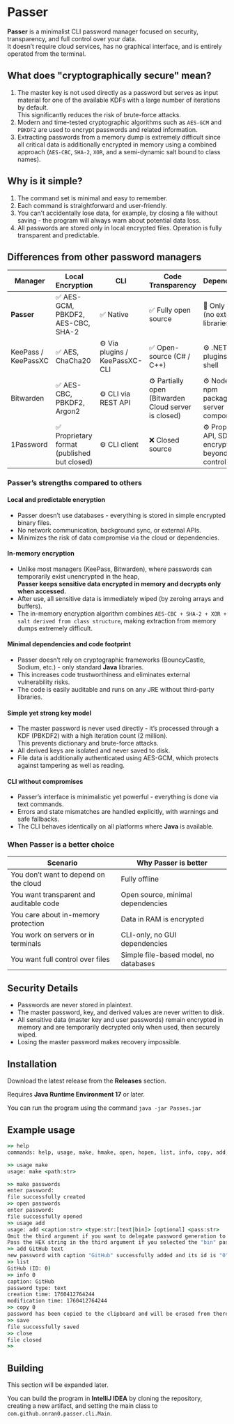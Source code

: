 # Passer

**Passer** is a minimalist CLI password manager focused on security, transparency, and full control over your data.  
It doesn’t require cloud services, has no graphical interface, and is entirely operated from the terminal.

## What does "cryptographically secure" mean?

1. The master key is not used directly as a password but serves as input material for one of the available KDFs with a large number of iterations by default.  
   This significantly reduces the risk of brute-force attacks.
2. Modern and time-tested cryptographic algorithms such as `AES-GCM` and `PBKDF2` are used to encrypt passwords and related information.
3. Extracting passwords from a memory dump is extremely difficult since all critical data is additionally encrypted in memory using a combined approach (`AES-CBC`, `SHA-2`, `XOR`, and a semi-dynamic salt bound to class names).

## Why is it simple?

1. The command set is minimal and easy to remember.  
2. Each command is straightforward and user-friendly.  
3. You can’t accidentally lose data, for example, by closing a file without saving - the program will always warn about potential data loss.  
4. All passwords are stored only in local encrypted files. Operation is fully transparent and predictable.

## Differences from other password managers

| Manager | Local Encryption | CLI | Code Transparency | Dependencies |
|----------|------------------|-----|------------------|--------------|
| **Passer** | ✅ AES-GCM, PBKDF2, AES-CBC, SHA-2 | ✅ Native | ✅ Fully open source | 🔹 Only **JRE** (no external libraries) |
| KeePass / KeePassXC | ✅ AES, ChaCha20 | ⚙️ Via plugins / KeePassXC-CLI | ✅ Open-source (C# / C++) | ⚙️ .NET / Qt, plugins, GUI shell |
| Bitwarden | ✅ AES-CBC, PBKDF2, Argon2 | ⚙️ CLI via REST API | ⚙️ Partially open (Bitwarden Cloud server is closed) | ⚙️ Node.js, npm packages, API, server component |
| 1Password | ✅ Proprietary format (published but closed) | ⚙️ CLI client | ❌ Closed source | ⚙️ Proprietary API, SDK, encryption beyond user control |

### Passer’s strengths compared to others

#### Local and predictable encryption
- Passer doesn’t use databases - everything is stored in simple encrypted binary files.  
- No network communication, background sync, or external APIs.  
- Minimizes the risk of data compromise via the cloud or dependencies.

#### In-memory encryption
- Unlike most managers (KeePass, Bitwarden), where passwords can temporarily exist unencrypted in the heap,  
  **Passer keeps sensitive data encrypted in memory and decrypts only when accessed.**
- After use, all sensitive data is immediately wiped (by zeroing arrays and buffers).  
- The in-memory encryption algorithm combines `AES-CBC + SHA-2 + XOR + salt derived from class structure`, making extraction from memory dumps extremely difficult.

#### Minimal dependencies and code footprint
- Passer doesn’t rely on cryptographic frameworks (BouncyCastle, Sodium, etc.) - only standard **Java** libraries.  
- This increases code trustworthiness and eliminates external vulnerability risks.  
- The code is easily auditable and runs on any JRE without third-party libraries.

#### Simple yet strong key model
- The master password is never used directly - it’s processed through a KDF (PBKDF2) with a high iteration count (2 million).  
  This prevents dictionary and brute-force attacks.  
- All derived keys are isolated and never saved to disk.  
- File data is additionally authenticated using AES-GCM, which protects against tampering as well as reading.

#### CLI without compromises
- Passer’s interface is minimalistic yet powerful - everything is done via text commands.  
- Errors and state mismatches are handled explicitly, with warnings and safe fallbacks.  
- The CLI behaves identically on all platforms where **Java** is available.

### When Passer is a better choice

| Scenario | Why Passer is better |
|-----------|----------------------|
| You don’t want to depend on the cloud | Fully offline |
| You want transparent and auditable code | Open source, minimal dependencies |
| You care about in-memory protection | Data in RAM is encrypted |
| You work on servers or in terminals | CLI-only, no GUI dependencies |
| You want full control over files | Simple file-based model, no databases |

## Security Details

- Passwords are never stored in plaintext.  
- The master password, key, and derived values are never written to disk.  
- All sensitive data (master key and user passwords) remain encrypted in memory and are temporarily decrypted only when used, then securely wiped.  
- Losing the master password makes recovery impossible.

## Installation

Download the latest release from the **Releases** section.

Requires **Java Runtime Environment 17** or later.

You can run the program using the command `java -jar Passes.jar`

## Example usage

```cmd
>> help
commands: help, usage, make, hmake, open, hopen, list, info, copy, add, rem, mod, save, close, recent, exit

>> usage make
usage: make <path:str>

>> make passwords
enter password:
file successfully created
>> open passwords
enter password:
file successfully opened
>> usage add
usage: add <caption:str> <type:str:[text|bin]> [optional] <pass:str>
Omit the third argument if you want to delegate password generation to Passer using cryptographically strong randomness.
Pass the HEX string in the third argument if you selected the "bin" password type and passed the password manually.
>> add GitHub text
new password with caption "GitHub" successfully added and its id is "0"
>> list
GitHub (ID: 0)
>> info 0
caption: GitHub
password type: text
creation time: 1760412764244
modification time: 1760412764244
>> copy 0
password has been copied to the clipboard and will be erased from there in 1 minute
>> save
file successfully saved
>> close
file closed
>> 
```

## Building

This section will be expanded later.

You can build the program in **IntelliJ IDEA** by cloning the repository, creating a new artifact, and setting the main class to `com.github.onran0.passer.cli.Main`.
